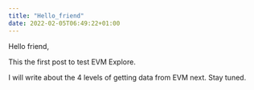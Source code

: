 ```yaml
---
title: "Hello_friend"
date: 2022-02-05T06:49:22+01:00
---
```


Hello friend, 

This the first post to test EVM Explore. 

I will write about the 4 levels of getting data from EVM next. Stay tuned. 

